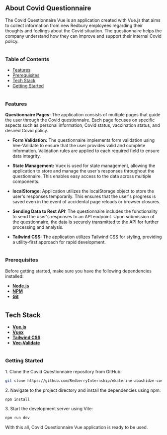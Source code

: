 ## About Covid Questionnaire


The Covid Questionnaire Vue is an application created with Vue.js that aims to collect information from new Redbury employees regarding their thoughts and feelings about the Covid situation. The questionnaire helps the company understand how they can improve and support their internal Covid policy.

#
### Table of Contents

- [Features](#features)
- [Prerequisites](#prerequisites)
- [Tech Stack](#tech-stack)
- [Getting Started](#getting-started)

#
### Features


 **Questionnaire Pages:** The application consists of multiple pages that guide the user through the Covid questionnaire. Each page focuses on specific aspects such as personal information, Covid status, vaccination status, and desired Covid policy.

- **Form Validation:** The questionnaire implements form validation using Vee-Validate to ensure that the user provides valid and complete information. Validation rules are applied to each required field to ensure data integrity.

- **State Management:** Vuex is used for state management, allowing the application to store and manage the user's responses throughout the questionnaire. This enables easy access to the data across multiple components.

- **localStorage:** Application utilizes the localStorage object to store the user's responses temporarily. This ensures that the user's progress is saved even in the event of accidental page reloads or browser closures.

- **Sending Data to Rest API:** The questionnaire includes the functionality to send the user's responses to an API endpoint. Upon submission of the questionnaire, the data is securely transmitted to the API for further processing and analysis.

- **Tailwind CSS:** The application utilizes Tailwind CSS for styling, providing a utility-first approach for rapid development.

#
### Prerequisites

Before getting started, make sure you have the following dependencies installed:

- **[Node.js](https://nodejs.org/en)**
- **[NPM](https://www.npmjs.com/)**
- **[Git](https://getcomposer.org/)**


#
## Tech Stack

- **[Vue.js](https://vuejs.org/)**
- **[Vuex](https://vuex.vuejs.org/)**
- **[Tailwind CSS](https://tailwindcss.com/)**
- **[Vee-Validate](https://vee-validate.logaretm.com/v3/)**


#
### Getting Started

1\. Clone the Covid Questionnaire repository from GitHub:
```sh
git clone https://github.com/RedberryInternship/ekaterine-abashidze-covid-questionaire.git
```

2\. Navigate to the project directory and install the dependencies using npm:
```sh
npm install
```

3\. Start the development server using Vite:
```sh
npm run dev
```

With this all, Covid Questionnaire Vue application is ready to be used.
